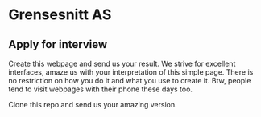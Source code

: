 # Grensesnitt AS



## Apply for interview
Create this webpage and send us your result. We strive for excellent interfaces,
amaze us with your interpretation of this simple page. There is no restriction
on how you do it and what you use to create it. Btw, people tend to visit
webpages with their phone these days too.

Clone this repo and send us your amazing version.
